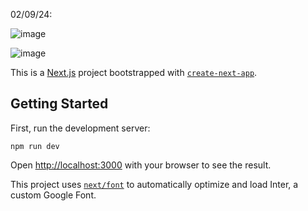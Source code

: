 02/09/24:

![image](https://github.com/user-attachments/assets/c4431d52-8bd4-49b3-adf7-ae3e4d41b238)

![image](https://github.com/user-attachments/assets/cb76bfb5-d430-4027-af59-2fbcdc656c3f)



This is a [Next.js](https://nextjs.org/) project bootstrapped with [`create-next-app`](https://github.com/vercel/next.js/tree/canary/packages/create-next-app).

## Getting Started

First, run the development server:

```command line
npm run dev
```

Open [http://localhost:3000](http://localhost:3000) with your browser to see the result.

This project uses [`next/font`](https://nextjs.org/docs/basic-features/font-optimization) to automatically optimize and load Inter, a custom Google Font.
